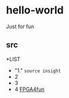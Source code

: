 # hello-world
Just for fun 
## src 
*LIST
* "1." `source insight`
* 2
* 3
* 4
[FPGA4fun](https://www.fpga4fun.com/SDRAM2.html)
